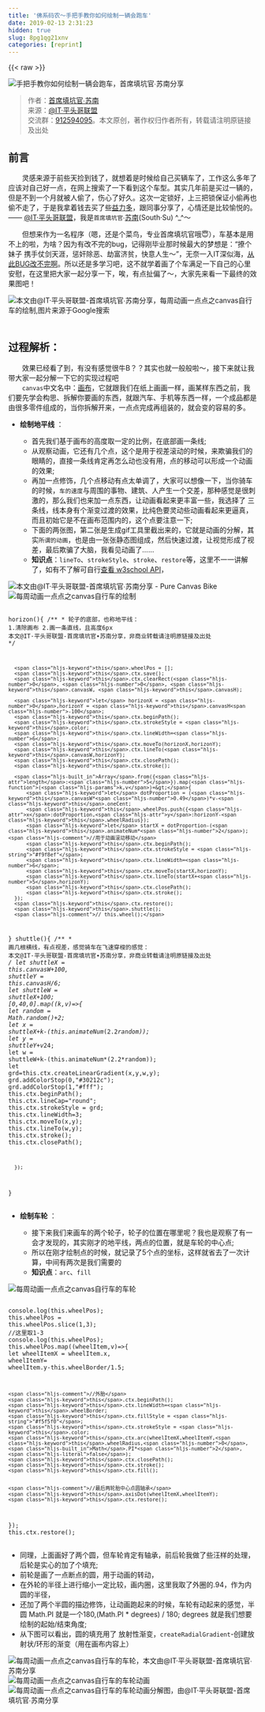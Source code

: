```yaml
---
title: '佛系码农～手把手教你如何绘制一辆会跑车' 
date: 2019-02-13 2:31:23
hidden: true
slug: 8pg1qg21xnv
categories: [reprint]
---
```


{{< raw >}}

                    
<p><span class="img-wrap"><img data-src="/img/bVbisxs?w=1008&amp;h=298" src="https://static.alili.tech/img/bVbisxs?w=1008&amp;h=298" alt="手把手教你如何绘制一辆会跑车，首席填坑官∙苏南分享" title="手把手教你如何绘制一辆会跑车，首席填坑官∙苏南分享" style="cursor: pointer; display: inline;"></span></p>
<blockquote>作者：<a href="https://github.com/meibin08/" rel="nofollow noreferrer" target="_blank">首席填坑官∙苏南</a><br>来源：<a href="https://honeybadger8.github.io/blog/" rel="nofollow noreferrer" target="_blank">@IT·平头哥联盟</a> <br>交流群：<a href="https://shang.qq.com/wpa/qunwpa?idkey=265166274bca82709718a0ae1fa9c55d65dd3608ebc780f9e6ea41e2761f5ec2" rel="nofollow noreferrer" target="_blank">912594095</a>。本文原创，著作权归作者所有，转载请注明原链接及出处</blockquote>
<h2 id="articleHeader0">前言</h2>
<p>　　灵感来源于前些天捡到钱了，就想着是时候给自己买辆车了，工作这么多年了应该对自己好一点，在网上搜索了一下看到这个车型。其实几年前是买过一辆的，但是不到一个月就被人偷了，伤心了好久。这次一定锁好，上三把锁保证小偷再也偷不走了，于是我拿着钱去买了些<a href="https://segmentfault.com/a/1190000016615237">益力多</a>，跟同事分享了，心情还是比较愉悦的。—— <a href="https://honeybadger8.github.io/blog/" rel="nofollow noreferrer" target="_blank">@IT·平头哥联盟</a>，我是<code>首席填坑官</code>∙<a href="https://github.com/meibin08" rel="nofollow noreferrer" target="_blank">苏南</a>(South·Su) ^_^～</p>
<p>　　但想来作为一名程序（嗯，还是个菜鸟，专业首席填坑官哦😇），车基本是用不上的啦，为啥？因为有改不完的bug，记得刚毕业那时候最大的梦想是：“撩个妹子 携手仗剑天涯，惩奸除恶、劫富济贫，快意人生～”，无奈一入IT深似海，<a href="https://github.com/meibin08" rel="nofollow noreferrer" target="_blank">从此BUG改不完啊</a>。所以还是多学习吧，这不就学着画了个车满足一下自己的心里安慰，在这里把大家一起分享一下，唉，有点扯偏了～，大家先来看一下最终的效果图吧！</p>
<p><span class="img-wrap"><img data-src="/img/bVbimWo?w=396&amp;h=300" src="https://static.alili.tech/img/bVbimWo?w=396&amp;h=300" alt="本文由@IT·平头哥联盟-首席填坑官∙苏南分享，每周动画一点点之canvas自行车的绘制,图片来源于Google搜索" title="本文由@IT·平头哥联盟-首席填坑官∙苏南分享，每周动画一点点之canvas自行车的绘制,图片来源于Google搜索" style="cursor: pointer;"></span><br>　　</p>
<h2 id="articleHeader1">过程解析：</h2>
<p>　　效果已经看了到，有没有感觉很牛B？？其实也就一般般啦～，接下来就让我带大家一起分解一下它的实现过程吧<br>　　<code>canvas</code>中文名中：<a href="https://juejin.im/post/5bbaeb48f265da0aca3323c1" rel="nofollow noreferrer" target="_blank">画布</a>，它就跟我们在纸上画画一样，画某样东西之前，我们要先学会构思、拆解你要画的东西，就跟汽车、手机等东西一样，一个成品都是由很多零件组成的，当你拆解开来，一点点完成再组装的，就会变的容易的多。</p>
<ul><li>
<p><strong>绘制地平线</strong> ：</p>
<ul>
<li>首先我们基于画布的高度取一定的比例，在底部画一条线;</li>
<li>从观察动画，它还有几个点，这个是用于视差滚动的时候，来欺骗我们的眼睛的，直接一条线肯定再怎么动也没有用，点的移动可以形成一个动画的效果;</li>
<li>再加一点修饰，几个点移动有点太单调了，大家可以想像一下，当你骑车的时候，<code>车的速度</code>与周围的事物、建筑、人产生一个交差，那种感觉是很刺激的，那么我们也来加一点东西，让动画看起来更丰富一些，我选择了 三条线，线本身有个渐变过渡的效果，比纯色要灵动些动画看起来更逼真，而且初始它是不在画布范围内的，这个点要注意一下;</li>
<li>下面的两张图，第二张是生成gif工具里截出来的，它就是动画的分解，其实<code>所谓的动画</code>，也是由一张张静态图组成，然后快速过渡，让视觉形成了视差，最后欺骗了大脑，我看见动画了……</li>
<li>
<strong>知识点</strong>：<code>lineTo</code>、<code>strokeStyle</code>、<code>stroke</code>、<code>restore</code>等，这里不一一讲解了，如有不了解可自行<a href="http://www.w3school.com.cn/tags/html_ref_canvas.asp" rel="nofollow noreferrer" target="_blank">查看 w3school API</a>，</li>
</ul>
</li></ul>
<p><span class="img-wrap"><img data-src="/img/bVbimWw?w=360&amp;h=240" src="https://static.alili.tech/img/bVbimWw?w=360&amp;h=240" alt="本文由@IT·平头哥联盟-首席填坑官∙苏南分享 - Pure Canvas Bike " title="本文由@IT·平头哥联盟-首席填坑官∙苏南分享 - Pure Canvas Bike " style="cursor: pointer;"></span><br><span class="img-wrap"><img data-src="/img/bVbimWX?w=1994&amp;h=1082" src="https://static.alili.tech/img/bVbimWX?w=1994&amp;h=1082" alt="每周动画一点点之canvas自行车的绘制" title="每周动画一点点之canvas自行车的绘制" style="cursor: pointer; display: inline;"></span></p>
<div class="widget-codetool" style="display:none;">
      <div class="widget-codetool--inner">
      <span class="selectCode code-tool" data-toggle="tooltip" data-placement="top" title="" data-original-title="全选"></span>
      <span type="button" class="copyCode code-tool" data-toggle="tooltip" data-placement="top" data-clipboard-text="  horizon(){
      /**
      * 轮子的底部，也称地平线：
      1.清除画布
      2.画一条直线，且高度6px
      本文@IT·平头哥联盟-首席填坑官∙苏南分享，非商业转载请注明原链接及出处
       */

      this.wheelPos = [];
      this.ctx.save();
      this.ctx.clearRect(0, 0, this.canvasW, this.canvasH);

      let horizonX = 0,horizonY = this.canvasH-100;
      this.ctx.beginPath();
      this.ctx.strokeStyle = this.color;
      this.ctx.lineWidth=6;
      this.ctx.moveTo(horizonX,horizonY);
      this.ctx.lineTo(this.canvasW,horizonY);
      this.ctx.closePath();
      this.ctx.stroke();

      Array.from({length:5}).map((k,v)=>{
          let dotProportion = (this.canvasW*0.49)*v-this.oneCent;
          this.wheelPos.push({x:dotProportion,y:horizonY-this.wheelRadius});
          let startX = dotProportion-(this.animateNum*2); //用于动画滚动移动
          this.ctx.beginPath();
          this.ctx.strokeStyle = &quot;#f9f8ef&quot;;
          this.ctx.lineWidth=6;
          this.ctx.moveTo(startX,horizonY);
          this.ctx.lineTo(startX+5,horizonY);
          this.ctx.closePath();
          this.ctx.stroke();
      });
      this.ctx.restore();
      this.shuttle();
      // this.wheel();
  }
  shuttle(){
      /**
      * 画几根横线，有点视差，感觉骑车在飞速穿梭的感觉：
      本文@IT·平头哥联盟-首席填坑官∙苏南分享，非商业转载请注明原链接及出处
       */
      let shuttleX = this.canvasW+100,
              shuttleY = this.canvasH/6;
      let shuttleW = shuttleX+100;
      [0,40,0].map((k,v)=>{
          let random = Math.random()+2;
          let x = shuttleX+k-(this.animateNum*(2.2*random));
          let y = shuttleY+v*24;
          let w = shuttleW+k-(this.animateNum*(2.2*random));
          let grd=this.ctx.createLinearGradient(x,y,w,y);
          grd.addColorStop(0,&quot;#30212c&quot;);
          grd.addColorStop(1,&quot;#fff&quot;);
          this.ctx.beginPath();
          this.ctx.lineCap=&quot;round&quot;;
          this.ctx.strokeStyle = grd;
          this.ctx.lineWidth=3;
          this.ctx.moveTo(x,y);
          this.ctx.lineTo(w,y);
          this.ctx.stroke();
          this.ctx.closePath();

      });

  }" title="" data-original-title="复制"></span>
      <span type="button" class="saveToNote code-tool" data-toggle="tooltip" data-placement="top" title="" data-original-title="放进笔记"></span>
      </div>
      </div><pre class="javascript hljs"><code class="javascript">  horizon(){
      <span class="hljs-comment">/**
      * 轮子的底部，也称地平线：
      1.清除画布
      2.画一条直线，且高度6px
      本文@IT·平头哥联盟-首席填坑官∙苏南分享，非商业转载请注明原链接及出处
       */</span>

      <span class="hljs-keyword">this</span>.wheelPos = [];
      <span class="hljs-keyword">this</span>.ctx.save();
      <span class="hljs-keyword">this</span>.ctx.clearRect(<span class="hljs-number">0</span>, <span class="hljs-number">0</span>, <span class="hljs-keyword">this</span>.canvasW, <span class="hljs-keyword">this</span>.canvasH);

      <span class="hljs-keyword">let</span> horizonX = <span class="hljs-number">0</span>,horizonY = <span class="hljs-keyword">this</span>.canvasH<span class="hljs-number">-100</span>;
      <span class="hljs-keyword">this</span>.ctx.beginPath();
      <span class="hljs-keyword">this</span>.ctx.strokeStyle = <span class="hljs-keyword">this</span>.color;
      <span class="hljs-keyword">this</span>.ctx.lineWidth=<span class="hljs-number">6</span>;
      <span class="hljs-keyword">this</span>.ctx.moveTo(horizonX,horizonY);
      <span class="hljs-keyword">this</span>.ctx.lineTo(<span class="hljs-keyword">this</span>.canvasW,horizonY);
      <span class="hljs-keyword">this</span>.ctx.closePath();
      <span class="hljs-keyword">this</span>.ctx.stroke();

      <span class="hljs-built_in">Array</span>.from({<span class="hljs-attr">length</span>:<span class="hljs-number">5</span>}).map(<span class="hljs-function">(<span class="hljs-params">k,v</span>)=&gt;</span>{
          <span class="hljs-keyword">let</span> dotProportion = (<span class="hljs-keyword">this</span>.canvasW*<span class="hljs-number">0.49</span>)*v-<span class="hljs-keyword">this</span>.oneCent;
          <span class="hljs-keyword">this</span>.wheelPos.push({<span class="hljs-attr">x</span>:dotProportion,<span class="hljs-attr">y</span>:horizonY-<span class="hljs-keyword">this</span>.wheelRadius});
          <span class="hljs-keyword">let</span> startX = dotProportion-(<span class="hljs-keyword">this</span>.animateNum*<span class="hljs-number">2</span>); <span class="hljs-comment">//用于动画滚动移动</span>
          <span class="hljs-keyword">this</span>.ctx.beginPath();
          <span class="hljs-keyword">this</span>.ctx.strokeStyle = <span class="hljs-string">"#f9f8ef"</span>;
          <span class="hljs-keyword">this</span>.ctx.lineWidth=<span class="hljs-number">6</span>;
          <span class="hljs-keyword">this</span>.ctx.moveTo(startX,horizonY);
          <span class="hljs-keyword">this</span>.ctx.lineTo(startX+<span class="hljs-number">5</span>,horizonY);
          <span class="hljs-keyword">this</span>.ctx.closePath();
          <span class="hljs-keyword">this</span>.ctx.stroke();
      });
      <span class="hljs-keyword">this</span>.ctx.restore();
      <span class="hljs-keyword">this</span>.shuttle();
      <span class="hljs-comment">// this.wheel();</span>
  }
  shuttle(){
      <span class="hljs-comment">/**
      * 画几根横线，有点视差，感觉骑车在飞速穿梭的感觉：
      本文@IT·平头哥联盟-首席填坑官∙苏南分享，非商业转载请注明原链接及出处
       */</span>
      <span class="hljs-keyword">let</span> shuttleX = <span class="hljs-keyword">this</span>.canvasW+<span class="hljs-number">100</span>,
              shuttleY = <span class="hljs-keyword">this</span>.canvasH/<span class="hljs-number">6</span>;
      <span class="hljs-keyword">let</span> shuttleW = shuttleX+<span class="hljs-number">100</span>;
      [<span class="hljs-number">0</span>,<span class="hljs-number">40</span>,<span class="hljs-number">0</span>].map(<span class="hljs-function">(<span class="hljs-params">k,v</span>)=&gt;</span>{
          <span class="hljs-keyword">let</span> random = <span class="hljs-built_in">Math</span>.random()+<span class="hljs-number">2</span>;
          <span class="hljs-keyword">let</span> x = shuttleX+k-(<span class="hljs-keyword">this</span>.animateNum*(<span class="hljs-number">2.2</span>*random));
          <span class="hljs-keyword">let</span> y = shuttleY+v*<span class="hljs-number">24</span>;
          <span class="hljs-keyword">let</span> w = shuttleW+k-(<span class="hljs-keyword">this</span>.animateNum*(<span class="hljs-number">2.2</span>*random));
          <span class="hljs-keyword">let</span> grd=<span class="hljs-keyword">this</span>.ctx.createLinearGradient(x,y,w,y);
          grd.addColorStop(<span class="hljs-number">0</span>,<span class="hljs-string">"#30212c"</span>);
          grd.addColorStop(<span class="hljs-number">1</span>,<span class="hljs-string">"#fff"</span>);
          <span class="hljs-keyword">this</span>.ctx.beginPath();
          <span class="hljs-keyword">this</span>.ctx.lineCap=<span class="hljs-string">"round"</span>;
          <span class="hljs-keyword">this</span>.ctx.strokeStyle = grd;
          <span class="hljs-keyword">this</span>.ctx.lineWidth=<span class="hljs-number">3</span>;
          <span class="hljs-keyword">this</span>.ctx.moveTo(x,y);
          <span class="hljs-keyword">this</span>.ctx.lineTo(w,y);
          <span class="hljs-keyword">this</span>.ctx.stroke();
          <span class="hljs-keyword">this</span>.ctx.closePath();

      });

  }</code></pre>
<ul><li>
<p><strong>绘制车轮</strong> ：</p>
<ul>
<li>接下来我们来画车的两个轮子，轮子的位置在哪里呢？我也是观察了有一会才发现的，其实刚才的地平线，两点的位置，就是车轮的中心点;</li>
<li>所以在刚才绘制点的时候，就记录了5个点的坐标，这样就省去了一次计算，中间有两次是我们需要的</li>
<li>
<strong>知识点</strong>：<code>arc</code>、<code>fill</code>
</li>
</ul>
</li></ul>
<p><span class="img-wrap"><img data-src="/img/bVbimWZ?w=1876&amp;h=878" src="https://static.alili.tech/img/bVbimWZ?w=1876&amp;h=878" alt="每周动画一点点之canvas自行车的车轮" title="每周动画一点点之canvas自行车的车轮" style="cursor: pointer;"></span></p>
<div class="widget-codetool" style="display:none;">
      <div class="widget-codetool--inner">
      <span class="selectCode code-tool" data-toggle="tooltip" data-placement="top" title="" data-original-title="全选"></span>
      <span type="button" class="copyCode code-tool" data-toggle="tooltip" data-placement="top" data-clipboard-text="  console.log(this.wheelPos);
  this.wheelPos = this.wheelPos.slice(1,3); //这里取1-3
  console.log(this.wheelPos);
  this.wheelPos.map((wheelItem,v)=>{
    let wheelItemX = wheelItem.x, 
    wheelItemY= wheelItem.y-this.wheelBorder/1.5;

    //外胎
    this.ctx.beginPath();
    this.ctx.lineWidth=this.wheelBorder;
    this.ctx.fillStyle = &quot;#f5f5f0&quot;;
    this.ctx.strokeStyle = this.color;
    this.ctx.arc(wheelItemX,wheelItemY,this.wheelRadius,0,Math.PI*2,false);
    this.ctx.closePath();
    this.ctx.stroke();
    this.ctx.fill();


    //最后两轮胎中心点圆轴承
    this.axisDot(wheelItemX,wheelItemY);
    this.ctx.restore();
    
  });
  this.ctx.restore();" title="" data-original-title="复制"></span>
      <span type="button" class="saveToNote code-tool" data-toggle="tooltip" data-placement="top" title="" data-original-title="放进笔记"></span>
      </div>
      </div><pre class="javascript hljs"><code class="javascript">  <span class="hljs-built_in">console</span>.log(<span class="hljs-keyword">this</span>.wheelPos);
  <span class="hljs-keyword">this</span>.wheelPos = <span class="hljs-keyword">this</span>.wheelPos.slice(<span class="hljs-number">1</span>,<span class="hljs-number">3</span>); <span class="hljs-comment">//这里取1-3</span>
  <span class="hljs-built_in">console</span>.log(<span class="hljs-keyword">this</span>.wheelPos);
  <span class="hljs-keyword">this</span>.wheelPos.map(<span class="hljs-function">(<span class="hljs-params">wheelItem,v</span>)=&gt;</span>{
    <span class="hljs-keyword">let</span> wheelItemX = wheelItem.x, 
    wheelItemY= wheelItem.y-<span class="hljs-keyword">this</span>.wheelBorder/<span class="hljs-number">1.5</span>;

    <span class="hljs-comment">//外胎</span>
    <span class="hljs-keyword">this</span>.ctx.beginPath();
    <span class="hljs-keyword">this</span>.ctx.lineWidth=<span class="hljs-keyword">this</span>.wheelBorder;
    <span class="hljs-keyword">this</span>.ctx.fillStyle = <span class="hljs-string">"#f5f5f0"</span>;
    <span class="hljs-keyword">this</span>.ctx.strokeStyle = <span class="hljs-keyword">this</span>.color;
    <span class="hljs-keyword">this</span>.ctx.arc(wheelItemX,wheelItemY,<span class="hljs-keyword">this</span>.wheelRadius,<span class="hljs-number">0</span>,<span class="hljs-built_in">Math</span>.PI*<span class="hljs-number">2</span>,<span class="hljs-literal">false</span>);
    <span class="hljs-keyword">this</span>.ctx.closePath();
    <span class="hljs-keyword">this</span>.ctx.stroke();
    <span class="hljs-keyword">this</span>.ctx.fill();


    <span class="hljs-comment">//最后两轮胎中心点圆轴承</span>
    <span class="hljs-keyword">this</span>.axisDot(wheelItemX,wheelItemY);
    <span class="hljs-keyword">this</span>.ctx.restore();
    
  });
  <span class="hljs-keyword">this</span>.ctx.restore();</code></pre>
<ul>
<li>同理，上面画好了两个圆，但车轮肯定有轴承，前后轮我做了些汪样的处理，后轮是实心的加了个填充;</li>
<li>前轮是画了一点断点的圆，用于动画的转动，</li>
<li>在外轮的半径上进行缩小一定比较，画内圈，这里我取了外圈的.94，作为内圆的半径，</li>
<li>还加了两个半圆的描边修饰，让动画跑起来的时候，车轮有动起来的感觉，半圆 Math.PI 就是一个180,(Math.PI * degrees) / 180;  degrees 就是我们想要绘制的起始/结束角度;</li>
<li>从下图可以看出，圆的填充用了 放射性渐变，<code>createRadialGradient</code>-创建放射状/环形的渐变（用在画布内容上）</li>
</ul>
<p><span class="img-wrap"><img data-src="/img/bVbimW3?w=1102&amp;h=846" src="https://static.alili.tech/img/bVbimW3?w=1102&amp;h=846" alt="每周动画一点点之canvas自行车的车轮，本文由@IT·平头哥联盟-首席填坑官∙苏南分享" title="每周动画一点点之canvas自行车的车轮，本文由@IT·平头哥联盟-首席填坑官∙苏南分享" style="cursor: pointer;"></span><br><span class="img-wrap"><img data-src="/img/bVbimXg?w=360&amp;h=240" src="https://static.alili.tech/img/bVbimXg?w=360&amp;h=240" alt="每周动画一点点之canvas自行车的车轮动画" title="每周动画一点点之canvas自行车的车轮动画" style="cursor: pointer;"></span><br><span class="img-wrap"><img data-src="/img/bVbimXk?w=1954&amp;h=1150" src="https://static.alili.tech/img/bVbimXk?w=1954&amp;h=1150" alt="每周动画一点点之canvas自行车的车轮动画分解图，由@IT·平头哥联盟-首席填坑官∙苏南分享" title="每周动画一点点之canvas自行车的车轮动画分解图，由@IT·平头哥联盟-首席填坑官∙苏南分享" style="cursor: pointer;"></span></p>
<div class="widget-codetool" style="display:none;">
      <div class="widget-codetool--inner">
      <span class="selectCode code-tool" data-toggle="tooltip" data-placement="top" title="" data-original-title="全选"></span>
      <span type="button" class="copyCode code-tool" data-toggle="tooltip" data-placement="top" data-clipboard-text="  context.createRadialGradient(x0,y0,r0,x1,y1,r1);
  + createRadialGradient API 说明：
    x0 = 渐变的开始圆的 x 坐标
    y0 = 渐变的开始圆的 y 坐标
    r0 = 开始圆的半径
    x1 = 渐变的结束圆的 x 坐标
    y1 = 渐变的结束圆的 y 坐标
    r1 = 结束圆的半径

    详细使用请看下面代码的实例" title="" data-original-title="复制"></span>
      <span type="button" class="saveToNote code-tool" data-toggle="tooltip" data-placement="top" title="" data-original-title="放进笔记"></span>
      </div>
      </div><pre class="javascript hljs"><code class="js">  context.createRadialGradient(x0,y0,r0,x1,y1,r1);
  + createRadialGradient API 说明：
    x0 = 渐变的开始圆的 x 坐标
    y0 = 渐变的开始圆的 y 坐标
    r0 = 开始圆的半径
    x1 = 渐变的结束圆的 x 坐标
    y1 = 渐变的结束圆的 y 坐标
    r1 = 结束圆的半径

    详细使用请看下面代码的实例</code></pre>
<div class="widget-codetool" style="display:none;">
      <div class="widget-codetool--inner">
      <span class="selectCode code-tool" data-toggle="tooltip" data-placement="top" title="" data-original-title="全选"></span>
      <span type="button" class="copyCode code-tool" data-toggle="tooltip" data-placement="top" data-clipboard-text="
  let scaleMultiple = this.wheelRadius*.94;
  let speed1 = this.animateNum*2; //外圈半圆速度
  let speed2 = this.animateNum*3; //内小圈半圆速度
  //后轮
  if(v === 0){
    
    //内圆
    this.ctx.beginPath();
    let circleGrd=this.ctx.createRadialGradient(wheelItemX,wheelItemY,18,wheelItemX,wheelItemY,scaleMultiple);
      circleGrd.addColorStop(0,&quot;#584a51&quot;);
      circleGrd.addColorStop(1,&quot;#11090d&quot;);
    this.ctx.fillStyle = circleGrd;
    this.ctx.arc(wheelItemX,wheelItemY,scaleMultiple,0,Math.PI*2,false);
    this.ctx.fill();
    this.ctx.closePath();

    //两个半圆线
    
    [
      {lineW:2,radius:scaleMultiple*.6,sAngle:getRads(-135+speed1) , eAngle:getRads(110+speed1)},
      {lineW:1.2,radius:scaleMultiple*.45,sAngle:getRads(45+speed2) , eAngle:getRads(-50+speed2)}
    ].map((k,v)=>{
      this.ctx.beginPath();
      this.ctx.lineCap=&quot;round&quot;;
      this.ctx.strokeStyle =&quot;#fff&quot;;
      this.ctx.lineWidth=k.lineW;
      this.ctx.arc(wheelItemX,wheelItemY,k.radius,k.sAngle,k.eAngle,true);
      this.ctx.stroke();
      this.ctx.closePath();

    });
    this.ctx.restore();

  }
" title="" data-original-title="复制"></span>
      <span type="button" class="saveToNote code-tool" data-toggle="tooltip" data-placement="top" title="" data-original-title="放进笔记"></span>
      </div>
      </div><pre class="javascript hljs"><code class="javascript">
  <span class="hljs-keyword">let</span> scaleMultiple = <span class="hljs-keyword">this</span>.wheelRadius*<span class="hljs-number">.94</span>;
  <span class="hljs-keyword">let</span> speed1 = <span class="hljs-keyword">this</span>.animateNum*<span class="hljs-number">2</span>; <span class="hljs-comment">//外圈半圆速度</span>
  <span class="hljs-keyword">let</span> speed2 = <span class="hljs-keyword">this</span>.animateNum*<span class="hljs-number">3</span>; <span class="hljs-comment">//内小圈半圆速度</span>
  <span class="hljs-comment">//后轮</span>
  <span class="hljs-keyword">if</span>(v === <span class="hljs-number">0</span>){
    
    <span class="hljs-comment">//内圆</span>
    <span class="hljs-keyword">this</span>.ctx.beginPath();
    <span class="hljs-keyword">let</span> circleGrd=<span class="hljs-keyword">this</span>.ctx.createRadialGradient(wheelItemX,wheelItemY,<span class="hljs-number">18</span>,wheelItemX,wheelItemY,scaleMultiple);
      circleGrd.addColorStop(<span class="hljs-number">0</span>,<span class="hljs-string">"#584a51"</span>);
      circleGrd.addColorStop(<span class="hljs-number">1</span>,<span class="hljs-string">"#11090d"</span>);
    <span class="hljs-keyword">this</span>.ctx.fillStyle = circleGrd;
    <span class="hljs-keyword">this</span>.ctx.arc(wheelItemX,wheelItemY,scaleMultiple,<span class="hljs-number">0</span>,<span class="hljs-built_in">Math</span>.PI*<span class="hljs-number">2</span>,<span class="hljs-literal">false</span>);
    <span class="hljs-keyword">this</span>.ctx.fill();
    <span class="hljs-keyword">this</span>.ctx.closePath();

    <span class="hljs-comment">//两个半圆线</span>
    
    [
      {<span class="hljs-attr">lineW</span>:<span class="hljs-number">2</span>,<span class="hljs-attr">radius</span>:scaleMultiple*<span class="hljs-number">.6</span>,<span class="hljs-attr">sAngle</span>:getRads(<span class="hljs-number">-135</span>+speed1) , <span class="hljs-attr">eAngle</span>:getRads(<span class="hljs-number">110</span>+speed1)},
      {<span class="hljs-attr">lineW</span>:<span class="hljs-number">1.2</span>,<span class="hljs-attr">radius</span>:scaleMultiple*<span class="hljs-number">.45</span>,<span class="hljs-attr">sAngle</span>:getRads(<span class="hljs-number">45</span>+speed2) , <span class="hljs-attr">eAngle</span>:getRads(<span class="hljs-number">-50</span>+speed2)}
    ].map(<span class="hljs-function">(<span class="hljs-params">k,v</span>)=&gt;</span>{
      <span class="hljs-keyword">this</span>.ctx.beginPath();
      <span class="hljs-keyword">this</span>.ctx.lineCap=<span class="hljs-string">"round"</span>;
      <span class="hljs-keyword">this</span>.ctx.strokeStyle =<span class="hljs-string">"#fff"</span>;
      <span class="hljs-keyword">this</span>.ctx.lineWidth=k.lineW;
      <span class="hljs-keyword">this</span>.ctx.arc(wheelItemX,wheelItemY,k.radius,k.sAngle,k.eAngle,<span class="hljs-literal">true</span>);
      <span class="hljs-keyword">this</span>.ctx.stroke();
      <span class="hljs-keyword">this</span>.ctx.closePath();

    });
    <span class="hljs-keyword">this</span>.ctx.restore();

  }
</code></pre>
<ul>
<li>
<strong> 拉下来我们就拿前轮开刀</strong> ：</li>
<li>前轮也是画了几个半圆，大概就是以某个角度为起点，然后分别画几个半圆，整体是一个半径，中间有断开，如： eAngle = [0，135，270], sAngle = [-45，0，180];就能画出如下图的圆：</li>
</ul>
<p><span class="img-wrap"><img data-src="/img/bVbimXs?w=1098&amp;h=834" src="https://static.alili.tech/img/bVbimXs?w=1098&amp;h=834" alt="每周动画一点点之canvas自行车的车轮动画分解图" title="每周动画一点点之canvas自行车的车轮动画分解图" style="cursor: pointer;"></span><br><span class="img-wrap"><img data-src="/img/bVbimXz?w=1104&amp;h=628" src="https://static.alili.tech/img/bVbimXz?w=1104&amp;h=628" alt="本文由@IT·平头哥联盟-首席填坑官∙苏南分享" title="本文由@IT·平头哥联盟-首席填坑官∙苏南分享" style="cursor: pointer; display: inline;"></span></p>
<ul><li>
<strong> 具体实现请看下面代码 </strong> ：</li></ul>
<div class="widget-codetool" style="display:none;">
      <div class="widget-codetool--inner">
      <span class="selectCode code-tool" data-toggle="tooltip" data-placement="top" title="" data-original-title="全选"></span>
      <span type="button" class="copyCode code-tool" data-toggle="tooltip" data-placement="top" data-clipboard-text="  //两个圆，再缩小一圈，画线圆
  Array.from({length:3}).map((k,v)=>{
    let prevIndex = v-1 <= 0 ? 0 : v-1;
    let eAngle = v*135, sAngle = -45+(prevIndex*45)+v*90;
    let radius = scaleMultiple*.75;
    let _color_ = &quot;#120008&quot;;
    this.ctx.beginPath();
    this.ctx.lineCap=&quot;round&quot;;
    this.ctx.strokeStyle = _color_;
    this.ctx.lineWidth=3.5;
    this.ctx.arc(wheelItemX,wheelItemY,radius,getRads(sAngle+speed1),getRads(eAngle+speed1),false);
    this.ctx.stroke();
    this.ctx.closePath();

    if(v<2){
      //再缩小一圈
      let eAngleSmaller = 15+ v*210, sAngleSmaller = -30+v*90;
      let radiusSmaller = scaleMultiple*.45;
      this.ctx.beginPath();
      this.ctx.lineCap=&quot;round&quot;;
      this.ctx.strokeStyle = _color_;
      this.ctx.lineWidth=3;
      this.ctx.arc(wheelItemX,wheelItemY,radiusSmaller,getRads(sAngleSmaller+speed2),getRads(eAngleSmaller+speed2),false);
      this.ctx.stroke();
      this.ctx.closePath();
    }
    this.ctx.restore();
  });

" title="" data-original-title="复制"></span>
      <span type="button" class="saveToNote code-tool" data-toggle="tooltip" data-placement="top" title="" data-original-title="放进笔记"></span>
      </div>
      </div><pre class="javascript hljs"><code class="javascript">  <span class="hljs-comment">//两个圆，再缩小一圈，画线圆</span>
  <span class="hljs-built_in">Array</span>.from({<span class="hljs-attr">length</span>:<span class="hljs-number">3</span>}).map(<span class="hljs-function">(<span class="hljs-params">k,v</span>)=&gt;</span>{
    <span class="hljs-keyword">let</span> prevIndex = v<span class="hljs-number">-1</span> &lt;= <span class="hljs-number">0</span> ? <span class="hljs-number">0</span> : v<span class="hljs-number">-1</span>;
    <span class="hljs-keyword">let</span> eAngle = v*<span class="hljs-number">135</span>, sAngle = <span class="hljs-number">-45</span>+(prevIndex*<span class="hljs-number">45</span>)+v*<span class="hljs-number">90</span>;
    <span class="hljs-keyword">let</span> radius = scaleMultiple*<span class="hljs-number">.75</span>;
    <span class="hljs-keyword">let</span> _color_ = <span class="hljs-string">"#120008"</span>;
    <span class="hljs-keyword">this</span>.ctx.beginPath();
    <span class="hljs-keyword">this</span>.ctx.lineCap=<span class="hljs-string">"round"</span>;
    <span class="hljs-keyword">this</span>.ctx.strokeStyle = _color_;
    <span class="hljs-keyword">this</span>.ctx.lineWidth=<span class="hljs-number">3.5</span>;
    <span class="hljs-keyword">this</span>.ctx.arc(wheelItemX,wheelItemY,radius,getRads(sAngle+speed1),getRads(eAngle+speed1),<span class="hljs-literal">false</span>);
    <span class="hljs-keyword">this</span>.ctx.stroke();
    <span class="hljs-keyword">this</span>.ctx.closePath();

    <span class="hljs-keyword">if</span>(v&lt;<span class="hljs-number">2</span>){
      <span class="hljs-comment">//再缩小一圈</span>
      <span class="hljs-keyword">let</span> eAngleSmaller = <span class="hljs-number">15</span>+ v*<span class="hljs-number">210</span>, sAngleSmaller = <span class="hljs-number">-30</span>+v*<span class="hljs-number">90</span>;
      <span class="hljs-keyword">let</span> radiusSmaller = scaleMultiple*<span class="hljs-number">.45</span>;
      <span class="hljs-keyword">this</span>.ctx.beginPath();
      <span class="hljs-keyword">this</span>.ctx.lineCap=<span class="hljs-string">"round"</span>;
      <span class="hljs-keyword">this</span>.ctx.strokeStyle = _color_;
      <span class="hljs-keyword">this</span>.ctx.lineWidth=<span class="hljs-number">3</span>;
      <span class="hljs-keyword">this</span>.ctx.arc(wheelItemX,wheelItemY,radiusSmaller,getRads(sAngleSmaller+speed2),getRads(eAngleSmaller+speed2),<span class="hljs-literal">false</span>);
      <span class="hljs-keyword">this</span>.ctx.stroke();
      <span class="hljs-keyword">this</span>.ctx.closePath();
    }
    <span class="hljs-keyword">this</span>.ctx.restore();
  });

</code></pre>
<ul><li>
<p><strong>绘制车身车架</strong> ：</p>
<ul>
<li>车架，应该也是本次分享中较大的难点之一，刚开始我也是这么认为的，但认真冷静、冷静、静静之后分析也还好，</li>
<li>
<p>最开始是用了最笨的办法，<code>lineTO</code>、<code>moveTo</code>、一根一根线的画，画到一半时发现画两个<code>三角</code>或者<code>一个菱形</code>即可，然后再把几根主轴重新画一下，于是两种方法都尝试了一下，</p>
<ul>
<li>先说三角的吧，配合下面画的一个图讲解一下，</li>
<li>找到圆盘的中心点，介于后轮半径之上;</li>
<li>分析车架的结构，我们可以看为是一个菱形，也可以看着是两个三角形，这里以三角为例，菱形可以看 carBracket2方法;</li>
<li>首先算出三角形的起点、再算出三角形的角度、高度，请看下面示图;</li>
<li>最后在后轮的中心点盖上一个圆点 用于遮挡三角的部分</li>
</ul>
</li>
<li>菱形 就要简单些的，但看起来逼格没有这么高端，就是用<code>lineTo</code>点对点的划线，</li>
<li>以上就是车架的绘制过程，其实感觉菱形是是要简单、代码量也少些的，有兴趣的同学可以自己尝试一下，大家可以看下面的主要代码，新手上路，如果有更好的方式，欢迎老司机指点：</li>
</ul>
</li></ul>
<blockquote>
<strong>结论</strong> ：使用<code>moveTo</code>把画布坐标从<code>O</code>移动到<code>A</code>点 x/y，<code>lineTo</code>从<code>A</code>开始画到<code>B</code>结束,再从<code>B</code>到<code>C</code>点，闭合，即一个三角完成</blockquote>
<p><span class="img-wrap"><img data-src="/img/bVbimXn?w=500&amp;h=400" src="https://static.alili.tech/img/bVbimXn?w=500&amp;h=400" alt="每周动画一点点之canvas自行车的车架分解图" title="每周动画一点点之canvas自行车的车架分解图" style="cursor: pointer;"></span><br><span class="img-wrap"><img data-src="/img/bVbimXD?w=1112&amp;h=840" src="https://static.alili.tech/img/bVbimXD?w=1112&amp;h=840" alt="本文由@IT·平头哥联盟-首席填坑官∙苏南分享，每周动画一点点之canvas自行车的车架分解图，三角形绘制" title="本文由@IT·平头哥联盟-首席填坑官∙苏南分享，每周动画一点点之canvas自行车的车架分解图，三角形绘制" style="cursor: pointer;"></span><br><span class="img-wrap"><img data-src="/img/bVbimXF?w=1112&amp;h=710" src="https://static.alili.tech/img/bVbimXF?w=1112&amp;h=710" alt="本文由@IT·平头哥联盟-首席填坑官∙苏南分享，绘制过程图" title="本文由@IT·平头哥联盟-首席填坑官∙苏南分享，绘制过程图" style="cursor: pointer;"></span><br><span class="img-wrap"><img data-src="/img/bVbimXG?w=1106&amp;h=850" src="https://static.alili.tech/img/bVbimXG?w=1106&amp;h=850" alt="每周动画一点点之canvas自行车的车架菱形分解图，方法二" title="每周动画一点点之canvas自行车的车架菱形分解图，方法二" style="cursor: pointer;"></span></p>
<div class="widget-codetool" style="display:none;">
      <div class="widget-codetool--inner">
      <span class="selectCode code-tool" data-toggle="tooltip" data-placement="top" title="" data-original-title="全选"></span>
      <span type="button" class="copyCode code-tool" data-toggle="tooltip" data-placement="top" data-clipboard-text="
//方法二：三角形
  …………此处省略N行代码
  [
  {
    moveX:triangleX1,
    moveY:triangleY1,
    lineX1:coordinateX,
    lineY1:triangleH1,
    lineX2:discX,
    lineY2:discY,
  },
  {
    moveX:triangleX2+15,
    moveY:triangleY2,
    lineX1:triangleX1,
    lineY1:triangleY1,
    lineX2:discX,
    lineY2:triangleH2,
  },
  ].map((k,v)=>{
    this.ctx.beginPath();
    this.ctx.moveTo(k.moveX,k.moveY); //把坐标移动到A点，从A开始
    this.ctx.strokeStyle = this.gearColor;
    this.ctx.lineWidth=coordinateW;
    this.ctx.lineTo(k.lineX1,k.lineY1);//从A开始，画到B点结束
    this.ctx.lineTo(k.lineX2,k.lineY2); //再从B到C点，闭合
    this.ctx.closePath();
    this.ctx.stroke();
    this.ctx.restore();
  });
  ……

//方法一：菱形
  
  …………此处省略N行代码
  this.ctx.beginPath();
  this.ctx.strokeStyle = this.gearColor;
  this.ctx.lineWidth=coordinateW;
  this.ctx.moveTo(polygon1X,polygon1Y);
  this.ctx.lineTo(coordinateX,height);
  this.ctx.lineTo(discX,discY); 
  this.ctx.lineTo(polygon2X,polygon1Y+5);
  this.ctx.lineTo(polygon2X-5,polygon1Y);
  this.ctx.lineTo(polygon1X,polygon1Y);
  this.ctx.closePath();
  this.ctx.stroke();
  ……" title="" data-original-title="复制"></span>
      <span type="button" class="saveToNote code-tool" data-toggle="tooltip" data-placement="top" title="" data-original-title="放进笔记"></span>
      </div>
      </div><pre class="javascript hljs"><code class="javascript">
<span class="hljs-comment">//方法二：三角形</span>
  …………此处省略N行代码
  [
  {
    <span class="hljs-attr">moveX</span>:triangleX1,
    <span class="hljs-attr">moveY</span>:triangleY1,
    <span class="hljs-attr">lineX1</span>:coordinateX,
    <span class="hljs-attr">lineY1</span>:triangleH1,
    <span class="hljs-attr">lineX2</span>:discX,
    <span class="hljs-attr">lineY2</span>:discY,
  },
  {
    <span class="hljs-attr">moveX</span>:triangleX2+<span class="hljs-number">15</span>,
    <span class="hljs-attr">moveY</span>:triangleY2,
    <span class="hljs-attr">lineX1</span>:triangleX1,
    <span class="hljs-attr">lineY1</span>:triangleY1,
    <span class="hljs-attr">lineX2</span>:discX,
    <span class="hljs-attr">lineY2</span>:triangleH2,
  },
  ].map(<span class="hljs-function">(<span class="hljs-params">k,v</span>)=&gt;</span>{
    <span class="hljs-keyword">this</span>.ctx.beginPath();
    <span class="hljs-keyword">this</span>.ctx.moveTo(k.moveX,k.moveY); <span class="hljs-comment">//把坐标移动到A点，从A开始</span>
    <span class="hljs-keyword">this</span>.ctx.strokeStyle = <span class="hljs-keyword">this</span>.gearColor;
    <span class="hljs-keyword">this</span>.ctx.lineWidth=coordinateW;
    <span class="hljs-keyword">this</span>.ctx.lineTo(k.lineX1,k.lineY1);<span class="hljs-comment">//从A开始，画到B点结束</span>
    <span class="hljs-keyword">this</span>.ctx.lineTo(k.lineX2,k.lineY2); <span class="hljs-comment">//再从B到C点，闭合</span>
    <span class="hljs-keyword">this</span>.ctx.closePath();
    <span class="hljs-keyword">this</span>.ctx.stroke();
    <span class="hljs-keyword">this</span>.ctx.restore();
  });
  ……

<span class="hljs-comment">//方法一：菱形</span>
  
  …………此处省略N行代码
  <span class="hljs-keyword">this</span>.ctx.beginPath();
  <span class="hljs-keyword">this</span>.ctx.strokeStyle = <span class="hljs-keyword">this</span>.gearColor;
  <span class="hljs-keyword">this</span>.ctx.lineWidth=coordinateW;
  <span class="hljs-keyword">this</span>.ctx.moveTo(polygon1X,polygon1Y);
  <span class="hljs-keyword">this</span>.ctx.lineTo(coordinateX,height);
  <span class="hljs-keyword">this</span>.ctx.lineTo(discX,discY); 
  <span class="hljs-keyword">this</span>.ctx.lineTo(polygon2X,polygon1Y+<span class="hljs-number">5</span>);
  <span class="hljs-keyword">this</span>.ctx.lineTo(polygon2X<span class="hljs-number">-5</span>,polygon1Y);
  <span class="hljs-keyword">this</span>.ctx.lineTo(polygon1X,polygon1Y);
  <span class="hljs-keyword">this</span>.ctx.closePath();
  <span class="hljs-keyword">this</span>.ctx.stroke();
  ……</code></pre>
<p><span class="img-wrap"><img data-src="/img/bVbimXH?w=1082&amp;h=746" src="https://static.alili.tech/img/bVbimXH?w=1082&amp;h=746" alt="本文由@IT·平头哥联盟-首席填坑官∙苏南分享，每周动画一点点之canvas自行车的车架分解图" title="本文由@IT·平头哥联盟-首席填坑官∙苏南分享，每周动画一点点之canvas自行车的车架分解图" style="cursor: pointer;"></span></p>
<ul><li>
<p><strong>绘制车的豪华宝坐、扶手</strong> ：</p>
<ul>
<li>坐位一开始是比较懵逼的，不知道如何下手，圆也不圆、方也不方，后面又去复习一下canvas的API，发现了<code>quadraticCurveTo</code>能满足这个需求，—— <strong>二次贝塞尔曲线</strong>
</li>
<li>画完之后，思考了很久，也没有发现什么技巧，或者规律，可能数学学的不好，没办法只能这样慢慢描了</li>
<li>扶手也是一样的，开始尝试<code>quadraticCurveTo</code>，半天也没画成功，后面尝试去找了它邻居<code>bezierCurveTo</code>，—— <strong>三次贝塞尔曲线</strong>
</li>
<li>
<strong>提示</strong>：三次贝塞尔曲线需要三个点。前两个点是用于三次贝塞尔计算中的控制点，第三个点是曲线的结束点。曲线的开始点是当前路径中最后一个点</li>
<li>
<strong>知识点</strong>：<code>quadraticCurveTo</code>、<code>bezierCurveTo</code>、<code>createLinearGradient</code>
</li>
</ul>
</li></ul>
<p><span class="img-wrap"><img data-src="/img/bVbimXO?w=1100&amp;h=500" src="https://static.alili.tech/img/bVbimXO?w=1100&amp;h=500" alt="每周动画一点点之canvas自行车的坐位分解图，quadraticCurveTo API" title="每周动画一点点之canvas自行车的坐位分解图，quadraticCurveTo API" style="cursor: pointer;"></span><br><span class="img-wrap"><img data-src="/img/bVbimXP?w=2062&amp;h=904" src="https://static.alili.tech/img/bVbimXP?w=2062&amp;h=904" alt="每周动画一点点之canvas自行车的坐位分解图，quadraticCurveTo,演示" title="每周动画一点点之canvas自行车的坐位分解图，quadraticCurveTo,演示" style="cursor: pointer;"></span><br><span class="img-wrap"><img data-src="/img/bVbimXQ?w=1098&amp;h=668" src="https://static.alili.tech/img/bVbimXQ?w=1098&amp;h=668" alt="本文由@IT·平头哥联盟-首席填坑官∙苏南分享，每周动画一点点之canvas自行车的坐位分解图，quadraticCurveTo" title="本文由@IT·平头哥联盟-首席填坑官∙苏南分享，每周动画一点点之canvas自行车的坐位分解图，quadraticCurveTo" style="cursor: pointer;"></span></p>
<div class="widget-codetool" style="display:none;">
      <div class="widget-codetool--inner">
      <span class="selectCode code-tool" data-toggle="tooltip" data-placement="top" title="" data-original-title="全选"></span>
      <span type="button" class="copyCode code-tool" data-toggle="tooltip" data-placement="top" data-clipboard-text="  //坐位
  this.ctx.restore();
  let seatX = (discX-85),seatY=discY-140;
  let curve1Cpx = [seatX-5,seatY+30,seatX+75,seatY+8];
  let curve2Cpx =[seatX+85,seatY-5,seatX,seatY]; 
  this.ctx.beginPath();
  // this.ctx.fillStyle = this.gearColor;
  let grd=this.ctx.createLinearGradient(seatX,seatY,seatX+10,seatY+60); //渐变的角度 
  grd.addColorStop(0,&quot;#712450&quot;);
  grd.addColorStop(1,&quot;#11090d&quot;);
  this.ctx.fillStyle = grd;
  this.ctx.moveTo(seatX,seatY);
  this.ctx.quadraticCurveTo(...curve1Cpx);
  this.ctx.quadraticCurveTo(...curve2Cpx);
  this.ctx.fill();

  //车前轴上的手柄
  let steeringX = lever1X-20,steeringY = lever1Y-45;
  let steeringStep1 = [steeringX+40,steeringY-10,steeringX+40,steeringY-10,steeringX+35,steeringY+15]
  let steeringStep2 = [steeringX+30,steeringY+25,steeringX+25,steeringY+23,steeringX+18,steeringY+23]
  this.ctx.beginPath();
  this.ctx.lineCap=&quot;round&quot;;
  this.ctx.strokeStyle = &quot;#712450&quot;;
  this.ctx.lineWidth=coordinateW;
  this.ctx.moveTo(steeringX,steeringY); //40 60;
  this.ctx.bezierCurveTo(...steeringStep1);
  this.ctx.bezierCurveTo(...steeringStep2);
  this.ctx.stroke();
  this.ctx.closePath();
" title="" data-original-title="复制"></span>
      <span type="button" class="saveToNote code-tool" data-toggle="tooltip" data-placement="top" title="" data-original-title="放进笔记"></span>
      </div>
      </div><pre class="javascript hljs"><code class="js">  <span class="hljs-comment">//坐位</span>
  <span class="hljs-keyword">this</span>.ctx.restore();
  <span class="hljs-keyword">let</span> seatX = (discX<span class="hljs-number">-85</span>),seatY=discY<span class="hljs-number">-140</span>;
  <span class="hljs-keyword">let</span> curve1Cpx = [seatX<span class="hljs-number">-5</span>,seatY+<span class="hljs-number">30</span>,seatX+<span class="hljs-number">75</span>,seatY+<span class="hljs-number">8</span>];
  <span class="hljs-keyword">let</span> curve2Cpx =[seatX+<span class="hljs-number">85</span>,seatY<span class="hljs-number">-5</span>,seatX,seatY]; 
  <span class="hljs-keyword">this</span>.ctx.beginPath();
  <span class="hljs-comment">// this.ctx.fillStyle = this.gearColor;</span>
  <span class="hljs-keyword">let</span> grd=<span class="hljs-keyword">this</span>.ctx.createLinearGradient(seatX,seatY,seatX+<span class="hljs-number">10</span>,seatY+<span class="hljs-number">60</span>); <span class="hljs-comment">//渐变的角度 </span>
  grd.addColorStop(<span class="hljs-number">0</span>,<span class="hljs-string">"#712450"</span>);
  grd.addColorStop(<span class="hljs-number">1</span>,<span class="hljs-string">"#11090d"</span>);
  <span class="hljs-keyword">this</span>.ctx.fillStyle = grd;
  <span class="hljs-keyword">this</span>.ctx.moveTo(seatX,seatY);
  <span class="hljs-keyword">this</span>.ctx.quadraticCurveTo(...curve1Cpx);
  <span class="hljs-keyword">this</span>.ctx.quadraticCurveTo(...curve2Cpx);
  <span class="hljs-keyword">this</span>.ctx.fill();

  <span class="hljs-comment">//车前轴上的手柄</span>
  <span class="hljs-keyword">let</span> steeringX = lever1X<span class="hljs-number">-20</span>,steeringY = lever1Y<span class="hljs-number">-45</span>;
  <span class="hljs-keyword">let</span> steeringStep1 = [steeringX+<span class="hljs-number">40</span>,steeringY<span class="hljs-number">-10</span>,steeringX+<span class="hljs-number">40</span>,steeringY<span class="hljs-number">-10</span>,steeringX+<span class="hljs-number">35</span>,steeringY+<span class="hljs-number">15</span>]
  <span class="hljs-keyword">let</span> steeringStep2 = [steeringX+<span class="hljs-number">30</span>,steeringY+<span class="hljs-number">25</span>,steeringX+<span class="hljs-number">25</span>,steeringY+<span class="hljs-number">23</span>,steeringX+<span class="hljs-number">18</span>,steeringY+<span class="hljs-number">23</span>]
  <span class="hljs-keyword">this</span>.ctx.beginPath();
  <span class="hljs-keyword">this</span>.ctx.lineCap=<span class="hljs-string">"round"</span>;
  <span class="hljs-keyword">this</span>.ctx.strokeStyle = <span class="hljs-string">"#712450"</span>;
  <span class="hljs-keyword">this</span>.ctx.lineWidth=coordinateW;
  <span class="hljs-keyword">this</span>.ctx.moveTo(steeringX,steeringY); <span class="hljs-comment">//40 60;</span>
  <span class="hljs-keyword">this</span>.ctx.bezierCurveTo(...steeringStep1);
  <span class="hljs-keyword">this</span>.ctx.bezierCurveTo(...steeringStep2);
  <span class="hljs-keyword">this</span>.ctx.stroke();
  <span class="hljs-keyword">this</span>.ctx.closePath();
</code></pre>
<ul><li>
<p><strong>绘制车的发动机、脚踏板</strong> ：</p>
<ul>
<li>到了这里，也快接近本文的尾声了，接下来要讲的是是车辆中最重要的部分，车中间齿轮盘，一辆车没有它，你做的再好也是白搭了;</li>
<li>前面多次讲到齿轮的中心点，包括两个三角都是以它的中心计算的三角角度，知道了位置那就容易了，一样的先画几个圆，每个按一定的比例缩小;</li>
<li>然后外围再画一圈锯齿，这样齿轮大概就画好了，齿轮的技巧在于以圆盘为中心点，画一圈线，它跟<a href="https://segmentfault.com/blog/honeybadger">时钟的刻度</a>原理是一样的;</li>
<li>
<p>脚踏板，这个好理解，就是用<code>lineTo</code>画两跟线，其中一根进行一个90度的旋转就ok了，但重点是它在动画过程中的一个过程呢，我的分析过程是这样：</p>
<ul>
<li>竖着的这根轴是，以圆盘齿轮的中点为基点 <code>N* (Math.PI / 180)</code>转动;</li>
<li>横着的这根轴，也就是脚踏板，它是以竖着的轴底部为Y轴中心点，以自身宽度的二分之一为X轴为中心点，同样以 <code>N* (Math.PI / 180)</code>的 <code>rotate</code>角度旋转。</li>
</ul>
</li>
<li>说了这么多，我们来看几张<a href="https://juejin.im/user/597de6e0f265da3e3c5f6d7d/posts" rel="nofollow noreferrer" target="_blank">动态图</a>吧，顺便贴上代码：</li>
</ul>
</li></ul>
<p><span class="img-wrap"><img data-src="/img/bVbimX1?w=360&amp;h=240" src="https://static.alili.tech/img/bVbimX1?w=360&amp;h=240" alt="每周动画一点点之canvas自行车的齿轮展示" title="每周动画一点点之canvas自行车的齿轮展示" style="cursor: pointer;"></span><br><span class="img-wrap"><img data-src="/img/bVbimYc?w=360&amp;h=240" src="https://static.alili.tech/img/bVbimYc?w=360&amp;h=240" alt="本文由@IT·平头哥联盟-首席填坑官∙苏南分享，每周动画一点点之canvas自行车脚踏板的展示" title="本文由@IT·平头哥联盟-首席填坑官∙苏南分享，每周动画一点点之canvas自行车脚踏板的展示" style="cursor: pointer;"></span></p>
<div class="widget-codetool" style="display:none;">
      <div class="widget-codetool--inner">
      <span class="selectCode code-tool" data-toggle="tooltip" data-placement="top" title="" data-original-title="全选"></span>
      <span type="button" class="copyCode code-tool" data-toggle="tooltip" data-placement="top" data-clipboard-text="
  discGear(coordinateX,coordinateY,coordinateW){
    //车中间齿轮盘 disc
    let discX = coordinateX,discY = coordinateY;
    let discRadius = this.wheelRadius*.36;//车轮的3.6;

    let discDotX = discX+discRadius+8,discDotY = discRadius/.98;
    this.ctx.restore();
    this.ctx.save();
    this.ctx.translate(discX,discY);
    // this.ctx.rotate(-(Math.PI/2));

    Array.from({length:30}).map((v,index)=>{
      let radian = (Math.PI / 15) ;
      this.ctx.beginPath();
      this.ctx.lineCap=&quot;round&quot;;
      this.ctx.strokeStyle = this.color;
      this.ctx.rotate(radian);
      this.ctx.lineWidth=3;
      this.ctx.moveTo(0,discDotY);
      this.ctx.lineTo(1.5,discDotY);
      // ctx.arc(discDotX,discDotY,6,0,Math.PI*2,false);
      this.ctx.closePath();
      this.ctx.stroke();

    });
    this.pedal(discX,discY,discRadius);
    this.pedal(discX,discY,discRadius,1);
    
    this.ctx.restore();
  }
  pedal(coordinateX,coordinateY,discRadius,turnAngle=0){

    //脚踏板，分两次初始化，一次在中心齿轮绘制之前，一次在之后，

    let pedalX = coordinateX, pedalY = coordinateY - discRadius*.7;
    let pedalW = 6,
        pedalH =  discRadius*1.9;
    let radian = (this.animateNum)*(Math.PI / 180) ;
    let radianHor = (this.animateNum)*(Math.PI / 180) ;
    let turnAngleNum = 1;
    let moveY = 28;
    if(turnAngle !== 0){
      this.ctx.rotate(-180*(Math.PI/180));
      turnAngleNum = (Math.PI/180);
    };
    this.ctx.beginPath();
    this.ctx.rotate(radian*turnAngleNum);
    this.ctx.lineCap=&quot;round&quot;;
    this.ctx.strokeStyle = this.gearColor;
    this.ctx.lineWidth=pedalW;
    this.ctx.moveTo(-1,moveY);
    this.ctx.lineTo(0,pedalH);
    this.ctx.closePath();
    this.ctx.stroke();
    
    this.ctx.save();
    let pedalHorW = pedalH/1.5,pedalHorH=pedalW;
    this.ctx.translate(0,pedalH);
    this.ctx.beginPath();
    this.ctx.rotate(-radianHor);

    this.ctx.lineCap=&quot;round&quot;;
    this.ctx.fillStyle = &quot;#fff&quot;;
    this.ctx.strokeStyle = this.gearColor;
    this.ctx.lineWidth =2;
    this.ctx.roundRect(-pedalHorW/2,-2,pedalHorW,pedalHorH,5);
    this.ctx.closePath();
    this.ctx.fill();
    this.ctx.stroke();

    this.ctx.restore();
  }
" title="" data-original-title="复制"></span>
      <span type="button" class="saveToNote code-tool" data-toggle="tooltip" data-placement="top" title="" data-original-title="放进笔记"></span>
      </div>
      </div><pre class="javascript hljs"><code class="javascript">
  discGear(coordinateX,coordinateY,coordinateW){
    <span class="hljs-comment">//车中间齿轮盘 disc</span>
    <span class="hljs-keyword">let</span> discX = coordinateX,discY = coordinateY;
    <span class="hljs-keyword">let</span> discRadius = <span class="hljs-keyword">this</span>.wheelRadius*<span class="hljs-number">.36</span>;<span class="hljs-comment">//车轮的3.6;</span>

    <span class="hljs-keyword">let</span> discDotX = discX+discRadius+<span class="hljs-number">8</span>,discDotY = discRadius/<span class="hljs-number">.98</span>;
    <span class="hljs-keyword">this</span>.ctx.restore();
    <span class="hljs-keyword">this</span>.ctx.save();
    <span class="hljs-keyword">this</span>.ctx.translate(discX,discY);
    <span class="hljs-comment">// this.ctx.rotate(-(Math.PI/2));</span>

    <span class="hljs-built_in">Array</span>.from({<span class="hljs-attr">length</span>:<span class="hljs-number">30</span>}).map(<span class="hljs-function">(<span class="hljs-params">v,index</span>)=&gt;</span>{
      <span class="hljs-keyword">let</span> radian = (<span class="hljs-built_in">Math</span>.PI / <span class="hljs-number">15</span>) ;
      <span class="hljs-keyword">this</span>.ctx.beginPath();
      <span class="hljs-keyword">this</span>.ctx.lineCap=<span class="hljs-string">"round"</span>;
      <span class="hljs-keyword">this</span>.ctx.strokeStyle = <span class="hljs-keyword">this</span>.color;
      <span class="hljs-keyword">this</span>.ctx.rotate(radian);
      <span class="hljs-keyword">this</span>.ctx.lineWidth=<span class="hljs-number">3</span>;
      <span class="hljs-keyword">this</span>.ctx.moveTo(<span class="hljs-number">0</span>,discDotY);
      <span class="hljs-keyword">this</span>.ctx.lineTo(<span class="hljs-number">1.5</span>,discDotY);
      <span class="hljs-comment">// ctx.arc(discDotX,discDotY,6,0,Math.PI*2,false);</span>
      <span class="hljs-keyword">this</span>.ctx.closePath();
      <span class="hljs-keyword">this</span>.ctx.stroke();

    });
    <span class="hljs-keyword">this</span>.pedal(discX,discY,discRadius);
    <span class="hljs-keyword">this</span>.pedal(discX,discY,discRadius,<span class="hljs-number">1</span>);
    
    <span class="hljs-keyword">this</span>.ctx.restore();
  }
  pedal(coordinateX,coordinateY,discRadius,turnAngle=<span class="hljs-number">0</span>){

    <span class="hljs-comment">//脚踏板，分两次初始化，一次在中心齿轮绘制之前，一次在之后，</span>

    <span class="hljs-keyword">let</span> pedalX = coordinateX, pedalY = coordinateY - discRadius*<span class="hljs-number">.7</span>;
    <span class="hljs-keyword">let</span> pedalW = <span class="hljs-number">6</span>,
        pedalH =  discRadius*<span class="hljs-number">1.9</span>;
    <span class="hljs-keyword">let</span> radian = (<span class="hljs-keyword">this</span>.animateNum)*(<span class="hljs-built_in">Math</span>.PI / <span class="hljs-number">180</span>) ;
    <span class="hljs-keyword">let</span> radianHor = (<span class="hljs-keyword">this</span>.animateNum)*(<span class="hljs-built_in">Math</span>.PI / <span class="hljs-number">180</span>) ;
    <span class="hljs-keyword">let</span> turnAngleNum = <span class="hljs-number">1</span>;
    <span class="hljs-keyword">let</span> moveY = <span class="hljs-number">28</span>;
    <span class="hljs-keyword">if</span>(turnAngle !== <span class="hljs-number">0</span>){
      <span class="hljs-keyword">this</span>.ctx.rotate(<span class="hljs-number">-180</span>*(<span class="hljs-built_in">Math</span>.PI/<span class="hljs-number">180</span>));
      turnAngleNum = (<span class="hljs-built_in">Math</span>.PI/<span class="hljs-number">180</span>);
    };
    <span class="hljs-keyword">this</span>.ctx.beginPath();
    <span class="hljs-keyword">this</span>.ctx.rotate(radian*turnAngleNum);
    <span class="hljs-keyword">this</span>.ctx.lineCap=<span class="hljs-string">"round"</span>;
    <span class="hljs-keyword">this</span>.ctx.strokeStyle = <span class="hljs-keyword">this</span>.gearColor;
    <span class="hljs-keyword">this</span>.ctx.lineWidth=pedalW;
    <span class="hljs-keyword">this</span>.ctx.moveTo(<span class="hljs-number">-1</span>,moveY);
    <span class="hljs-keyword">this</span>.ctx.lineTo(<span class="hljs-number">0</span>,pedalH);
    <span class="hljs-keyword">this</span>.ctx.closePath();
    <span class="hljs-keyword">this</span>.ctx.stroke();
    
    <span class="hljs-keyword">this</span>.ctx.save();
    <span class="hljs-keyword">let</span> pedalHorW = pedalH/<span class="hljs-number">1.5</span>,pedalHorH=pedalW;
    <span class="hljs-keyword">this</span>.ctx.translate(<span class="hljs-number">0</span>,pedalH);
    <span class="hljs-keyword">this</span>.ctx.beginPath();
    <span class="hljs-keyword">this</span>.ctx.rotate(-radianHor);

    <span class="hljs-keyword">this</span>.ctx.lineCap=<span class="hljs-string">"round"</span>;
    <span class="hljs-keyword">this</span>.ctx.fillStyle = <span class="hljs-string">"#fff"</span>;
    <span class="hljs-keyword">this</span>.ctx.strokeStyle = <span class="hljs-keyword">this</span>.gearColor;
    <span class="hljs-keyword">this</span>.ctx.lineWidth =<span class="hljs-number">2</span>;
    <span class="hljs-keyword">this</span>.ctx.roundRect(-pedalHorW/<span class="hljs-number">2</span>,<span class="hljs-number">-2</span>,pedalHorW,pedalHorH,<span class="hljs-number">5</span>);
    <span class="hljs-keyword">this</span>.ctx.closePath();
    <span class="hljs-keyword">this</span>.ctx.fill();
    <span class="hljs-keyword">this</span>.ctx.stroke();

    <span class="hljs-keyword">this</span>.ctx.restore();
  }
</code></pre>
<ul><li>
<p><strong>绘制车的链条</strong> ：</p>
<ul><li>链条用的是 <code>bezierCurveTo</code> ，cp1x,cp1y,cp2x,cp2y,x,y等参数画出来的，具体看下面代码吧，其实就是两个半椭圆的拼接……</li></ul>
</li></ul>
<p><span class="img-wrap"><img data-src="/img/bVbimYj?w=1106&amp;h=711" src="https://static.alili.tech/img/bVbimYj?w=1106&amp;h=711" alt="每周动画一点点之canvas自行车绘制车的链条" title="每周动画一点点之canvas自行车绘制车的链条" style="cursor: pointer;"></span></p>
<div class="widget-codetool" style="display:none;">
      <div class="widget-codetool--inner">
      <span class="selectCode code-tool" data-toggle="tooltip" data-placement="top" title="" data-original-title="全选"></span>
      <span type="button" class="copyCode code-tool" data-toggle="tooltip" data-placement="top" data-clipboard-text="  //链条

  let chainW = ( coordinateX+discRadius - this.wheelPos[0].x) / 2;
  let chainX = this.wheelPos[0].x +chainW-5 ;
  let chainY = coordinateY;
  this.ctx.save();
  this.ctx.translate(chainX,chainY+4.8);
  this.ctx.rotate(-2*(Math.PI/180));
  let r = chainW+chainW*.06,h = discRadius/2;
  this.ctx.beginPath();
  this.ctx.moveTo(-r, -1);
  this.ctx.lineWidth=3;
  this.ctx.strokeStyle = &quot;#1e0c1a&quot;;
  this.ctx.bezierCurveTo(-r,h*1.5,r,h*4,r,0);
  this.ctx.bezierCurveTo(r,-h*4,-r,-h*1.5,-r,0);
  this.ctx.closePath();
  this.ctx.stroke();
  this.ctx.restore();
" title="" data-original-title="复制"></span>
      <span type="button" class="saveToNote code-tool" data-toggle="tooltip" data-placement="top" title="" data-original-title="放进笔记"></span>
      </div>
      </div><pre class="javascript hljs"><code class="javascript">  <span class="hljs-comment">//链条</span>

  <span class="hljs-keyword">let</span> chainW = ( coordinateX+discRadius - <span class="hljs-keyword">this</span>.wheelPos[<span class="hljs-number">0</span>].x) / <span class="hljs-number">2</span>;
  <span class="hljs-keyword">let</span> chainX = <span class="hljs-keyword">this</span>.wheelPos[<span class="hljs-number">0</span>].x +chainW<span class="hljs-number">-5</span> ;
  <span class="hljs-keyword">let</span> chainY = coordinateY;
  <span class="hljs-keyword">this</span>.ctx.save();
  <span class="hljs-keyword">this</span>.ctx.translate(chainX,chainY+<span class="hljs-number">4.8</span>);
  <span class="hljs-keyword">this</span>.ctx.rotate(<span class="hljs-number">-2</span>*(<span class="hljs-built_in">Math</span>.PI/<span class="hljs-number">180</span>));
  <span class="hljs-keyword">let</span> r = chainW+chainW*<span class="hljs-number">.06</span>,h = discRadius/<span class="hljs-number">2</span>;
  <span class="hljs-keyword">this</span>.ctx.beginPath();
  <span class="hljs-keyword">this</span>.ctx.moveTo(-r, <span class="hljs-number">-1</span>);
  <span class="hljs-keyword">this</span>.ctx.lineWidth=<span class="hljs-number">3</span>;
  <span class="hljs-keyword">this</span>.ctx.strokeStyle = <span class="hljs-string">"#1e0c1a"</span>;
  <span class="hljs-keyword">this</span>.ctx.bezierCurveTo(-r,h*<span class="hljs-number">1.5</span>,r,h*<span class="hljs-number">4</span>,r,<span class="hljs-number">0</span>);
  <span class="hljs-keyword">this</span>.ctx.bezierCurveTo(r,-h*<span class="hljs-number">4</span>,-r,-h*<span class="hljs-number">1.5</span>,-r,<span class="hljs-number">0</span>);
  <span class="hljs-keyword">this</span>.ctx.closePath();
  <span class="hljs-keyword">this</span>.ctx.stroke();
  <span class="hljs-keyword">this</span>.ctx.restore();
</code></pre>
<h2 id="articleHeader2">尾声</h2>
<p>　　以上就是今天<a href="https://honeybadger8.github.io/blog/" rel="nofollow noreferrer" target="_blank">@IT·平头哥联盟</a>-<code>首席填坑官</code>∙<a href="https://github.com/meibin08" rel="nofollow noreferrer" target="_blank">苏南</a>给你带来的分享，整个车的绘制过程，感觉车架部分应该还有更好的做法，如果您有更好的建议及想法，欢迎斧正，最后送上完整的示例图，如觉得不错，记得关注我们的<code>公众号哦</code>！</p>
<p>　　<a href="https://github.com/honeybadger8/" rel="nofollow noreferrer" target="_blank">文章源码获取-&gt; blog-resource 👈</a><br>　　<a href="https://codepen.io/meibin08/pen/xyXmNq" rel="nofollow noreferrer" target="_blank">想直接在线预览 👈</a><button class="btn btn-xs btn-default ml10 preview" data-url="meibin08/pen/xyXmNq" data-typeid="3">点击预览</button></p>
<p><span class="img-wrap"><img data-src="/img/bVbimYE?w=360&amp;h=240" src="https://static.alili.tech/img/bVbimYE?w=360&amp;h=240" alt="每周动画一点点之canvas自行车脚的展示" title="每周动画一点点之canvas自行车脚的展示" style="cursor: pointer;"></span></p>
<p><span class="img-wrap"><img data-src="/img/bVbiCYL?w=600&amp;h=336" src="https://static.alili.tech/img/bVbiCYL?w=600&amp;h=336" alt="宝剑锋从磨砺出，梅花香自苦寒来，做有温度的攻城狮，公众号：honeyBadger8，!本文由@IT·平头哥联盟-首席填坑官∙苏南分享,@IT·平头哥联盟 主要分享前端、测试 等领域的积累，文章来源于(自己/群友)工作中积累的经验、填过的坑，希望能尽绵薄之力 助其他同学少走一些弯路" title="宝剑锋从磨砺出，梅花香自苦寒来，做有温度的攻城狮，公众号：honeyBadger8，!本文由@IT·平头哥联盟-首席填坑官∙苏南分享,@IT·平头哥联盟 主要分享前端、测试 等领域的积累，文章来源于(自己/群友)工作中积累的经验、填过的坑，希望能尽绵薄之力 助其他同学少走一些弯路" style="cursor: pointer;"></span></p>
<blockquote>作者：苏南 - <a href="https://github.com/meibin08/" rel="nofollow noreferrer" target="_blank">首席填坑官</a><br>交流群：912594095，公众号：<code>honeyBadger8</code><br>本文原创，著作权归作者所有。商业转载请联系<code>@IT·平头哥联盟</code>获得授权，非商业转载请注明原链接及出处。</blockquote>

                
{{< /raw >}}

# 版权声明
本文资源来源互联网，仅供学习研究使用，版权归该资源的合法拥有者所有，

本文仅用于学习、研究和交流目的。转载请注明出处、完整链接以及原作者。

原作者若认为本站侵犯了您的版权，请联系我们，我们会立即删除！

## 原文标题
佛系码农～手把手教你如何绘制一辆会跑车

## 原文链接
[https://segmentfault.com/a/1190000016732240](https://segmentfault.com/a/1190000016732240)

